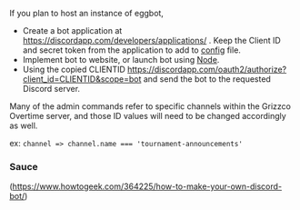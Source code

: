If you plan to host an instance of eggbot,

- Create a bot application at https://discordapp.com/developers/applications/ . Keep the Client ID and secret token from the application to add to [config](config.json) file.
- Implement bot to website, or launch bot using [Node](https://nodejs.org/en/).
- Using the copied CLIENTID https://discordapp.com/oauth2/authorize?client_id=CLIENTID&scope=bot and send the bot to the requested Discord server.

Many of the admin commands refer to specific channels within the Grizzco Overtime server, and those ID values will need to be changed accordingly as well.

ex: `channel => channel.name === 'tournament-announcements'`

### Sauce

(https://www.howtogeek.com/364225/how-to-make-your-own-discord-bot/)
